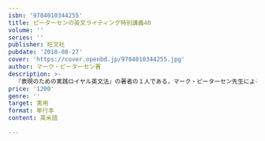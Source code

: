 ```yaml
---
isbn: '9784010344255'
title: ピーターセンの英文ライティング特別講義40
volume: ''
series: ''
publisher: 旺文社
pubdate: '2018-08-27'
cover: 'https://cover.openbd.jp/9784010344255.jpg'
author: マーク・ピーターセン著
description: >-
  『表現のための実践ロイヤル英文法』の著者の１人である，マーク・ピーターセン先生による特別編。日本人の書く英文によくあるミスや誤解について，その原因と解決策を明快に講義しますので，「自分の英文が正しいかどうか，『自分で添削する力』を付けたい人」にピッタリです。「なるほど」とうなずきながら，時々ハッとする，気軽に読めてスキルを高めることができる１冊です。
price: '1200'
genre: ''
target: 実用
format: 単行本
content: 英米語

---
```

